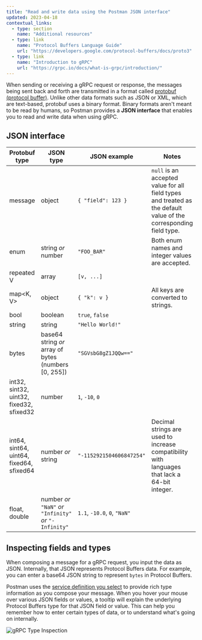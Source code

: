 ```yaml
---
title: "Read and write data using the Postman JSON interface"
updated: 2023-04-18
contextual_links:
  - type: section
    name: "Additional resources"
  - type: link
    name: "Protocol Buffers Language Guide"
    url: "https://developers.google.com/protocol-buffers/docs/proto3"
  - type: link
    name: "Introduction to gRPC"
    url: "https://grpc.io/docs/what-is-grpc/introduction/"
---
```


When sending or receiving a gRPC request or response, the messages being sent back and forth are transmitted in a format called [protobuf (protocol buffer)](https://developers.google.com/protocol-buffers). Unlike other data formats such as JSON or XML, which are text-based, protobuf uses a binary format. Binary formats aren't meant to be read by humans, so Postman provides a **JSON interface** that enables you to read and write data when using gRPC.

## JSON interface

| Protobuf type | JSON type | JSON example | Notes |
| ------------- | --------- | ------------ | ----- |
| message | object | `{ "field": 123 }` | `null` is an accepted value for all field types and treated as the default value of the corresponding field type. |
| enum | string _or_ number | `"FOO_BAR"` | Both enum names and integer values are accepted. |
| repeated V | array | `[v, ...]` | |
| map<K, V> | object | `{ "k": v }` | All keys are converted to strings. | |
| bool | boolean | `true`, `false` | |
| string | string | `"Hello World!"` | |
| bytes | base64 string _or_ array of bytes (numbers [0, 255]) | `"SGVsbG8gZ1JQQw=="` | |
| int32, sint32, uint32, fixed32, sfixed32 | number | `1`, `-10`, `0` | |
| int64, sint64, uint64, fixed64, sfixed64 | number _or_ string | `"-1152921504606847254"` | Decimal strings are used to increase compatibility with languages that lack a 64-bit integer. |
| float, double | number _or_ `"NaN"` _or_ `"Infinity"` _or_ `"-Infinity"` | `1.1`, `-10.0`, `0`, `"NaN"` | |

## Inspecting fields and types

When composing a message for a gRPC request, you input the data as JSON. Internally, that JSON represents Protocol Buffers data. For example, you can enter a base64 JSON string to represent `bytes` in Protocol Buffers.

Postman uses the [service definition you select](/docs/sending-requests/grpc/using-service-definition/) to provide rich type information as you compose your message. When you hover your mouse over various JSON fields or values, a tooltip will explain the underlying Protocol Buffers type for that JSON field or value. This can help you remember how to enter certain types of data, or to understand what's going on internally.

<img src="https://assets.postman.com/postman-docs/v10/inspecting-types-v10.jpg" alt="gRPC Type Inspection">
